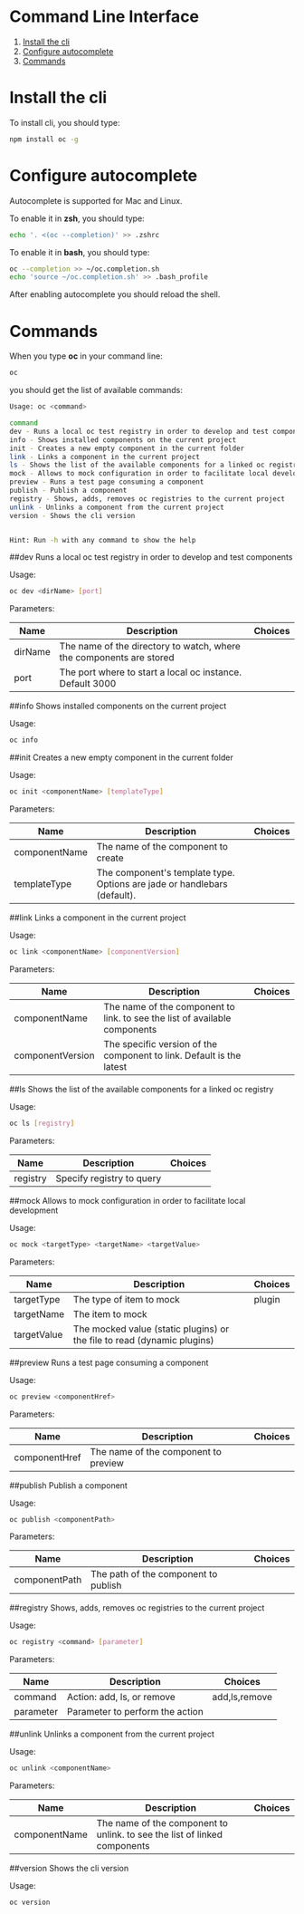 Command Line Interface
===============
1. [Install the cli](#install-the-cli)
1. [Configure autocomplete](#configure-autocomplete)
1. [Commands](#commands)

# Install the cli
To install cli, you should type:
```sh
npm install oc -g
```

# Configure autocomplete
Autocomplete is supported for Mac and Linux.

To enable it in **zsh**, you should type:
```sh
echo '. <(oc --completion)' >> .zshrc
```

To enable it in **bash**, you should type:
```sh
oc --completion >> ~/oc.completion.sh
echo 'source ~/oc.completion.sh' >> .bash_profile
```

After enabling autocomplete you should reload the shell.

# Commands
When you type **oc** in your command line:
```sh
oc
```
you should get the list of available commands:

```sh
Usage: oc <command>

command
dev - Runs a local oc test registry in order to develop and test components
info - Shows installed components on the current project
init - Creates a new empty component in the current folder
link - Links a component in the current project
ls - Shows the list of the available components for a linked oc registry
mock - Allows to mock configuration in order to facilitate local development
preview - Runs a test page consuming a component
publish - Publish a component
registry - Shows, adds, removes oc registries to the current project
unlink - Unlinks a component from the current project
version - Shows the cli version


Hint: Run -h with any command to show the help
```


##dev
Runs a local oc test registry in order to develop and test components

Usage:
```sh
oc dev <dirName> [port]
```


Parameters:

|Name|Description|Choices|
|----|-----------|-------|
|dirName|The name of the directory to watch, where the components are stored||
|port|The port where to start a local oc instance. Default 3000||

##info
Shows installed components on the current project

Usage:
```sh
oc info
```

##init
Creates a new empty component in the current folder

Usage:
```sh
oc init <componentName> [templateType]
```


Parameters:

|Name|Description|Choices|
|----|-----------|-------|
|componentName|The name of the component to create||
|templateType|The component's template type. Options are jade or handlebars (default).||

##link
Links a component in the current project

Usage:
```sh
oc link <componentName> [componentVersion]
```


Parameters:

|Name|Description|Choices|
|----|-----------|-------|
|componentName|The name of the component to link. <oc ls> to see the list of available components||
|componentVersion|The specific version of the component to link. Default is the latest||

##ls
Shows the list of the available components for a linked oc registry

Usage:
```sh
oc ls [registry]
```


Parameters:

|Name|Description|Choices|
|----|-----------|-------|
|registry|Specify registry to query||

##mock
Allows to mock configuration in order to facilitate local development

Usage:
```sh
oc mock <targetType> <targetName> <targetValue>
```


Parameters:

|Name|Description|Choices|
|----|-----------|-------|
|targetType|The type of item to mock|plugin|
|targetName|The item to mock||
|targetValue|The mocked value (static plugins) or the file to read (dynamic plugins)||

##preview
Runs a test page consuming a component

Usage:
```sh
oc preview <componentHref>
```


Parameters:

|Name|Description|Choices|
|----|-----------|-------|
|componentHref|The name of the component to preview||

##publish
Publish a component

Usage:
```sh
oc publish <componentPath>
```


Parameters:

|Name|Description|Choices|
|----|-----------|-------|
|componentPath|The path of the component to publish||

##registry
Shows, adds, removes oc registries to the current project

Usage:
```sh
oc registry <command> [parameter]
```


Parameters:

|Name|Description|Choices|
|----|-----------|-------|
|command|Action: add, ls, or remove|add,ls,remove|
|parameter|Parameter to perform the action||

##unlink
Unlinks a component from the current project

Usage:
```sh
oc unlink <componentName>
```


Parameters:

|Name|Description|Choices|
|----|-----------|-------|
|componentName|The name of the component to unlink. <oc info> to see the list of linked components||

##version
Shows the cli version

Usage:
```sh
oc version
```

